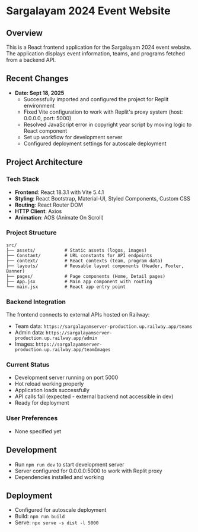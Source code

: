 # Sargalayam 2024 Event Website

## Overview
This is a React frontend application for the Sargalayam 2024 event website. The application displays event information, teams, and programs fetched from a backend API.

## Recent Changes
- **Date: Sept 18, 2025**
  - Successfully imported and configured the project for Replit environment
  - Fixed Vite configuration to work with Replit's proxy system (host: 0.0.0.0, port: 5000)
  - Resolved JavaScript error in copyright year script by moving logic to React component
  - Set up workflow for development server
  - Configured deployment settings for autoscale deployment

## Project Architecture

### Tech Stack
- **Frontend**: React 18.3.1 with Vite 5.4.1
- **Styling**: React Bootstrap, Material-UI, Styled Components, Custom CSS
- **Routing**: React Router DOM
- **HTTP Client**: Axios
- **Animation**: AOS (Animate On Scroll)

### Project Structure
```
src/
├── assets/           # Static assets (logos, images)
├── Constant/         # URL constants for API endpoints
├── context/          # React contexts (team, program data)
├── layouts/          # Reusable layout components (Header, Footer, Banner)
├── pages/            # Page components (Home, Detail pages)
├── App.jsx           # Main app component with routing
└── main.jsx          # React app entry point
```

### Backend Integration
The frontend connects to external APIs hosted on Railway:
- Team data: `https://sargalayamserver-production.up.railway.app/teams`
- Admin data: `https://sargalayamserver-production.up.railway.app/admin`
- Images: `https://sargalayamserver-production.up.railway.app/teamImages`

### Current Status
- Development server running on port 5000
- Hot reload working properly
- Application loads successfully
- API calls fail (expected - external backend not accessible in dev)
- Ready for deployment

### User Preferences
- None specified yet

## Development
- Run `npm run dev` to start development server
- Server configured for 0.0.0.0:5000 to work with Replit proxy
- Dependencies installed and working

## Deployment
- Configured for autoscale deployment
- Build: `npm run build`
- Serve: `npx serve -s dist -l 5000`